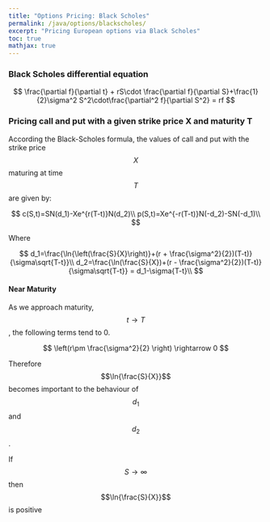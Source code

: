 ```yaml
---
title: "Options Pricing: Black Scholes"
permalink: /java/options/blackscholes/
excerpt: "Pricing European options via Black Scholes"
toc: true
mathjax: true
---
```



### Black Scholes differential equation

$$
\frac{\partial f}{\partial t} + rS\cdot \frac{\partial f}{\partial S}+\frac{1}{2}\sigma^2 S^2\cdot\frac{\partial^2 f}{\partial S^2} = rf
$$

### Pricing call and put with a given strike price X and maturity T

According the Black-Scholes formula, the values of call and put with the strike price $$X$$ maturing at time $$T$$ are given by:

$$
c(S,t)=SN(d_1)-Xe^{r(T-t)}N(d_2)\\
p(S,t)=Xe^{-r(T-t)}N(-d_2)-SN(-d_1)\\
$$

Where

$$
d_1=\frac{\ln{\left(\frac{S}{X}\right)}+(r + \frac{\sigma^2}{2})(T-t)}{\sigma\sqrt{T-t}}\\
d_2=\frac{\ln(\frac{S}{X})+(r - \frac{\sigma^2}{2})(T-t)}{\sigma\sqrt{T-t}} = d_1-\sigma{T-t}\\
$$

#### Near Maturity

As we approach maturity, $$t \rightarrow T$$, the following terms tend to 0.

$$
\left(r\pm \frac{\sigma^2}{2} \right) \rightarrow 0
$$

Therefore $$\ln{\frac{S}{X}}$$ becomes important to the behaviour of $$d_1$$ and $$d_2$$.

If $$S \rightarrow \infty$$ then $$\ln{\frac{S}{X}}$$ is positive